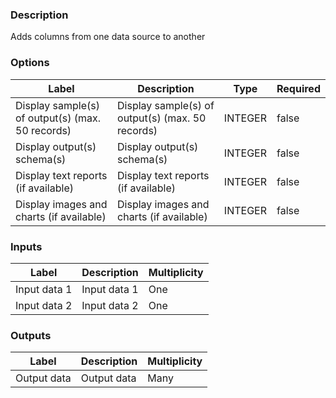 ###  Description
Adds columns from one data source to another
###  Options
| Label | Description | Type | Required |
|---|---|---|---|
| Display sample(s) of output(s) (max. 50 records) | Display sample(s) of output(s) (max. 50 records) | INTEGER | false |
| Display output(s) schema(s) | Display output(s) schema(s) | INTEGER | false |
| Display text reports (if available) | Display text reports (if available) | INTEGER | false |
| Display images and charts (if available) | Display images and charts (if available) | INTEGER | false |
###  Inputs
| Label | Description | Multiplicity |
|---|---|---|
| Input data 1 | Input data 1 | One |
| Input data 2 | Input data 2 | One |
###  Outputs
| Label | Description | Multiplicity |
|---|---|---|
| Output data | Output data | Many |
